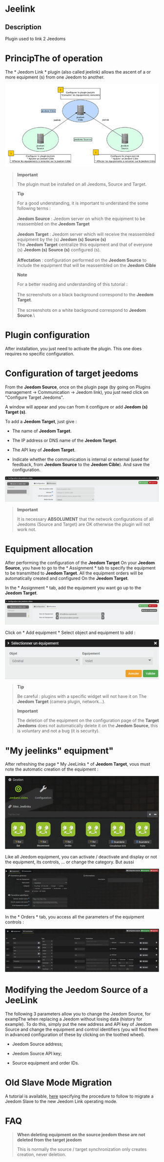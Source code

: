 Jeelink 
=======

Description 
-----------

Plugin used to link 2 Jeedoms

PrincipThe of operation 
==========================

The * Jeedom Link * plugin (also called jeelink) allows the ascent of a
or more equipment (s) from one Jeedom to another.

![jeelink1](../images/jeelink1.png)

> **Important**
>
> The plugin must be installed on all Jeedoms, Source
> and Target.

> **Tip**
>
> For a good understanding, it is important to understand the
> some following terms :\
> \
> **Jeedom Source** : Jeedom server on which the
> equipment to be reassembled on the **Jeedom Target**\
> \
> **Jeedom Target** : Jeedom server which will receive the reassembled equipment
> by the (s) **Jeedom (s) Source (s)**\
> The **Jeedom Target** centralize this equipment and that of everyone (s)
> **Jeedom (s) Source (s)** configured (s). \
> \
> **Affectation** : configuration performed on the **Jeedom Source**
> to include the equipment that will be reassembled on the **Jeedom
> Cible**

> **Note**
>
> For a better reading and understanding of this tutorial :\
> \
> The screenshots on a black background correspond to the **Jeedom Target**.\
> \
> The screenshots on a white background correspond to **Jeedom Source**.\

Plugin configuration 
=======================

After installation, you just need to activate the plugin. This one does
requires no specific configuration.

Configuration of target jeedoms 
================================

From the **Jeedom Source**, once on the plugin page (by going
on Plugins management → Communication → Jeedom link), you just need
click on "Configure Target Jeedoms".

A window will appear and you can from it
configure or add **Jeedom (s) Target (s)**.

To add a **Jeedom Target**, just give :

-   The name of **Jeedom Target**.

-   The IP address or DNS name of the **Jeedom Target**.

-   The API key of **Jeedom Target**.

-   Indicate whether the communication is internal or external (used for
    feedback, from **Jeedom Source** to the **Jeedom
    Cible**). And save the configuration.

![jeelink2](../images/jeelink2.png)

> **Important**
>
> It is necessary **ABSOLUMENT** that the network configurations of all
> Jeedoms (Source and Target) are OK otherwise the plugin will not work
> not.

Equipment allocation 
===========================

After performing the configuration of the **Jeedom Target** On your
**Jeedom Source**, you have to go to the * Assignment * tab to
specify the equipment to be transmitted to **Jeedom Target**. All the
equipment orders will be automatically created and configured
On the **Jeedom Target**.

In the * Assignment * tab, add the equipment you want
go up to the **Jeedom Target**.

![jeelink3](../images/jeelink3.png)

Click on * Add equipment * Select object and equipment
to add :

![jeelink5](../images/jeelink5.png)

> **Tip**
>
> Be careful : plugins with a specific widget will not have it on
> The **Jeedom Target** (camera plugin, network…).

> **Important**
>
> The deletion of the equipment on the configuration page of the
> **Target Jeedoms** does not automatically delete it on the **Jeedom
> Source**, this is voluntary and not a bug (it is security).

"My jeelinks" equipment" 
==============================

After refreshing the page * My JeeLinks * of **Jeedom Target**, vous
must note the automatic creation of the equipment :

![jeelink4](../images/jeelink4.png)

Like all Jeedom equipment, you can activate / deactivate and display
or not the equipment, its controls, ... or change the category. But
aussi

![jeelink6](../images/jeelink6.png)

In the * Orders * tab, you access all the parameters of the
equipment controls :

![jeelink7](../images/jeelink7.png)

Modifying the Jeedom Source of a JeeLink 
==========================================

The following 3 parameters allow you to change the Jeedom Source,
for exampThe when replacing a Jeedom without losing data
(history for example). To do this, simply put the
new address and API key of Jeedom Source and change the
equipment and control identifiers (you will find them in
advanced configuration of these by clicking on the toothed wheel).

-   Jeedom Source address;

-   Jeedom Source API key;

-   Source equipment and order IDs.

Old Slave Mode Migration
=============================

A tutorial is available,
[here](https://jeedom.github.io/documentation/howto/fr_FR/jeelink.migration.html)
specifying the procedure to follow to migrate a Jeedom
Slave to the new Jeedom Link operating mode.

FAQ 
===

>**When deleting equipment on the source jeedom these are not deleted from the target jeedom**
>
>This is normally the source / target synchronization only creates creation, never deletion.

